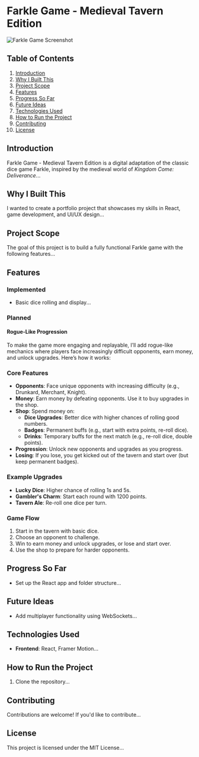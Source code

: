 # Farkle Game - Medieval Tavern Edition

![Farkle Game Screenshot](./public/assets/screenshots/game-screenshot.png)

## Table of Contents
1. [Introduction](#introduction)
2. [Why I Built This](#why-i-built-this)
3. [Project Scope](#project-scope)
4. [Features](#features)
5. [Progress So Far](#progress-so-far)
6. [Future Ideas](#future-ideas)
7. [Technologies Used](#technologies-used)
8. [How to Run the Project](#how-to-run-the-project)
9. [Contributing](#contributing)
10. [License](#license)

## Introduction
Farkle Game - Medieval Tavern Edition is a digital adaptation of the classic dice game Farkle, inspired by the medieval world of *Kingdom Come: Deliverance*...

## Why I Built This
I wanted to create a portfolio project that showcases my skills in React, game development, and UI/UX design...

## Project Scope
The goal of this project is to build a fully functional Farkle game with the following features...

## Features
### Implemented
- Basic dice rolling and display...

### Planned
#### Rogue-Like Progression
To make the game more engaging and replayable, I’ll add rogue-like mechanics where players face increasingly difficult opponents, earn money, and unlock upgrades. Here’s how it works:

### **Core Features**
- **Opponents**: Face unique opponents with increasing difficulty (e.g., Drunkard, Merchant, Knight).
- **Money**: Earn money by defeating opponents. Use it to buy upgrades in the shop.
- **Shop**: Spend money on:
  - **Dice Upgrades**: Better dice with higher chances of rolling good numbers.
  - **Badges**: Permanent buffs (e.g., start with extra points, re-roll dice).
  - **Drinks**: Temporary buffs for the next match (e.g., re-roll dice, double points).
- **Progression**: Unlock new opponents and upgrades as you progress.
- **Losing**: If you lose, you get kicked out of the tavern and start over (but keep permanent badges).

### **Example Upgrades**
- **Lucky Dice**: Higher chance of rolling 1s and 5s.
- **Gambler's Charm**: Start each round with 1200 points.
- **Tavern Ale**: Re-roll one dice per turn.

### **Game Flow**
1. Start in the tavern with basic dice.
2. Choose an opponent to challenge.
3. Win to earn money and unlock upgrades, or lose and start over.
4. Use the shop to prepare for harder opponents.

## Progress So Far
- Set up the React app and folder structure...

## Future Ideas
- Add multiplayer functionality using WebSockets...

## Technologies Used
- **Frontend**: React, Framer Motion...

## How to Run the Project
1. Clone the repository...

## Contributing
Contributions are welcome! If you'd like to contribute...

## License
This project is licensed under the MIT License...
